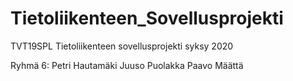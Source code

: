 # Tietoliikenteen_Sovellusprojekti
TVT19SPL Tietoliikenteen sovellusprojekti syksy 2020

Ryhmä 6:
Petri Hautamäki
Juuso Puolakka
Paavo Määttä
